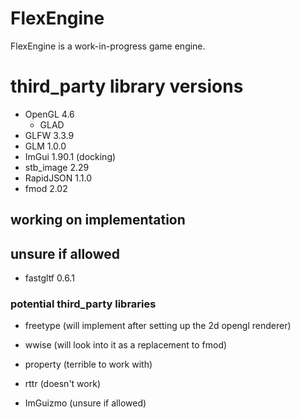 # FlexEngine
FlexEngine is a work-in-progress game engine.

# third_party library versions
- OpenGL 4.6
  - GLAD
- GLFW 3.3.9
- GLM 1.0.0
- ImGui 1.90.1 (docking)
- stb_image 2.29
- RapidJSON 1.1.0
- fmod 2.02

## working on implementation

## unsure if allowed
- fastgltf 0.6.1

### potential third_party libraries
- freetype (will implement after setting up the 2d opengl renderer)
- wwise (will look into it as a replacement to fmod)
- property (terrible to work with)
- rttr (doesn't work)

- ImGuizmo (unsure if allowed)